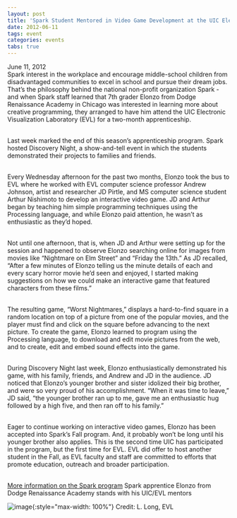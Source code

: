 ```yaml
---
layout: post
title: 'Spark Student Mentored in Video Game Development at the UIC Electronic Visualization Laboratory'
date: 2012-06-11
tags: event
categories: events
tabs: true
---
```


June 11, 2012<br>
Spark interest in the workplace and encourage middle-school children from disadvantaged communities to excel in school and pursue their dream jobs. That&rsquo;s the philosophy behind the national non-profit organization Spark - and when Spark staff learned that 7th grader Elonzo from Dodge Renaissance Academy in Chicago was interested in learning more about creative programming, they arranged to have him attend the UIC Electronic Visualization Laboratory (EVL) for a two-month apprenticeship.<br><br>

Last week marked the end of this season&rsquo;s apprenticeship program. Spark hosted Discovery Night, a show-and-tell event in which the students demonstrated their projects to families and friends.<br><br>

Every Wednesday afternoon for the past two months, Elonzo took the bus to EVL where he worked with EVL computer science professor Andrew Johnson, artist and researcher JD Pirtle, and MS computer science student Arthur Nishimoto to develop an interactive video game. JD and Arthur began by teaching him simple programming techniques using the Processing language, and while Elonzo paid attention, he wasn&rsquo;t as enthusiastic as they&rsquo;d hoped.<br><br>

Not until one afternoon, that is, when JD and Arthur were setting up for the session and happened to observe Elonzo searching online for images from movies like &ldquo;Nightmare on Elm Street&rdquo; and &ldquo;Friday the 13th.&rdquo; As JD recalled, &ldquo;After a few minutes of Elonzo telling us the minute details of each and every scary horror movie he&rsquo;d seen and enjoyed, I started making suggestions on how we could make an interactive game that featured characters from these films.&rdquo;<br><br>

The resulting game, &ldquo;Worst Nightmares,&rdquo; displays a hard-to-find square in a random location on top of a picture from one of the popular movies, and the player must find and click on the square before advancing to the next picture. To create the game, Elonzo learned to program using the Processing language, to download and edit movie pictures from the web, and to create, edit and embed sound effects into the game.<br><br>

During Discovery Night last week, Elonzo enthusiastically demonstrated his game, with his family, friends, and Andrew and JD in the audience. JD noticed that Elonzo&rsquo;s younger brother and sister idolized their big brother, and were so very proud of his accomplishment. &ldquo;When it was time to leave,&rdquo; JD said, &ldquo;the younger brother ran up to me, gave me an enthusiastic hug followed by a high five, and then ran off to his family.&rdquo;<br><br>

Eager to continue working on interactive video games, Elonzo has been accepted into Spark&rsquo;s Fall program. And, it probably won&rsquo;t be long until his younger brother also applies. This is the second time UIC has participated in the program, but the first time for EVL. EVL did offer to host another student in the Fall, as EVL faculty and staff are committed to efforts that promote education, outreach and broader participation.<br><br>

<a href="http://www.sparkprogram.org">More information on the Spark program</a>
Spark apprentice Elonzo from Dodge Renaissance Academy stands with his UIC/EVL mentors

![image](https://www.evl.uic.edu/output/originals/sparkatevl.jpg-srcw.jpg){:style="max-width: 100%"}
Credit: L. Long, EVL

